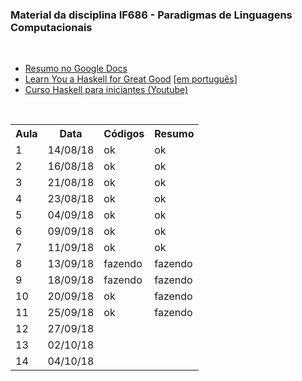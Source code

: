 <h3>Material da disciplina IF686 - Paradigmas de Linguagens Computacionais</h3><br>
<ul>
  <li><a href="https://docs.google.com/document/d/1LgMNvYrUKqUFn3K_VRlWQiGzBunnfHEtLOZq9WtEuIU/edit?usp=sharing" target="_blank">Resumo no Google Docs</a></li>
	<li><a href="http://learnyouahaskell.com/chapters" target="_blank">Learn You a Haskell for Great Good</a> [<a href="http://haskell.tailorfontela.com.br/chapters" target="_blank">em português</a>]</li>
	<li><a href="https://www.youtube.com/playlist?list=PL8eBmR3QtPL3pDzQpwPYfWQ4NEPGu6j7z" target="_blank">Curso Haskell para iniciantes (Youtube)</a></li>
</ul>
<br>

<table>
	<tr>
		<th>Aula</th>
		<th>Data</th>
		<th>Códigos</th>
		<th>Resumo</th>
	</tr>
  <tr>
		<td>1</td>
    <td>14/08/18</td>
    <td>ok</td>
    <td>ok</td>
	</tr>
  <tr>
		<td>2</td>
    <td>16/08/18</td>
    <td>ok</td>
    <td>ok</td>
	</tr>
  <tr>
		<td>3</td>
    <td>21/08/18</td>
    <td>ok</td>
    <td>ok</td>
	</tr>
  <tr>
		<td>4</td>
    <td>23/08/18</td>
    <td>ok</td>
    <td>ok</td>
	</tr>
  <tr>
		<td>5</td>
    <td>04/09/18</td>
    <td>ok</td>
    <td>ok</td>
	</tr>
  <tr>
		<td>6</td>
    <td>09/09/18</td>
    <td>ok</td>
    <td>ok</td>
	</tr>
  <tr>
		<td>7</td>
    <td>11/09/18</td>
    <td>ok</td>
    <td>ok</td>
	</tr>
  <tr>
		<td>8</td>
    <td>13/09/18</td>
    <td>fazendo</td>
    <td>fazendo</td>
  </tr>
  <tr>
		<td>9</td>
    <td>18/09/18</td>
    <td>fazendo</td>
    <td>fazendo</td>
  </tr>
  <tr>
    <td>10</td>
    <td>20/09/18</td>
    <td>ok</td>
    <td>fazendo</td>
  </tr>
  <tr>
    <td>11</td>
    <td>25/09/18</td>
    <td>ok</td>
    <td>fazendo</td>
  </tr>
  <tr>
    <td>12</td>
    <td>27/09/18</td>
    <td></td>
    <td></td>
  </tr>
  <tr>
    <td>13</td>
    <td>02/10/18</td>
    <td></td>
    <td></td>
  </tr>
  <tr>
    <td>14</td>
    <td>04/10/18</td>
    <td></td>
    <td></td>
  </tr>
</table>
